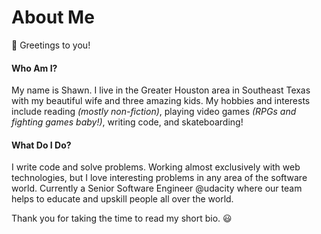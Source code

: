 About Me
========

👋 Greetings to you!

#### Who Am I?
My name is Shawn. I live in the Greater Houston area in Southeast Texas
with my beautiful wife and three amazing kids. My hobbies and interests
include reading _(mostly non-fiction)_, playing video games _(RPGs and
fighting games baby!)_, writing code, and skateboarding!

#### What Do I Do?
I write code and solve problems. Working almost exclusively with web
technologies, but I love interesting problems in any area of the software
world. Currently a Senior Software Engineer @udacity where our team helps to
educate and upskill people all over the world.

Thank you for taking the time to read my short bio. 😃
